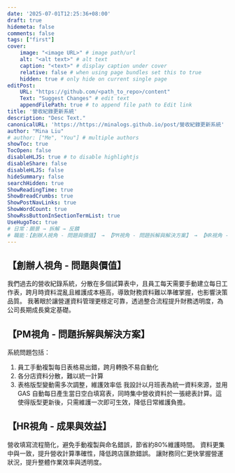 ```yaml
---
date: '2025-07-01T12:25:36+08:00'
draft: true
hidemeta: false
comments: false
tags: ["first"]
cover:
    image: "<image URL>" # image path/url
    alt: "<alt text>" # alt text
    caption: "<text>" # display caption under cover
    relative: false # when using page bundles set this to true
    hidden: true # only hide on current single page
editPost:
    URL: "https://github.com/<path_to_repo>/content"
    Text: "Suggest Changes" # edit text
    appendFilePath: true # to append file path to Edit link
title: '營收紀錄更新系統'
description: "Desc Text."
canonicalURL: 'https://https://minalogs.github.io/post/營收紀錄更新系統'
author: "Mina Liu"
# author: ["Me", "You"] # multiple authors
showToc: true
TocOpen: false
disableHLJS: true # to disable highlightjs
disableShare: false
disableHLJS: false
hideSummary: false
searchHidden: true
ShowReadingTime: true
ShowBreadCrumbs: true
ShowPostNavLinks: true
ShowWordCount: true
ShowRssButtonInSectionTermList: true
UseHugoToc: true
# 日常：願景 → 拆解 → 反饋
# 職能：【創辦人視角 - 問題與價值】 → 【PM視角 - 問題拆解與解決方案】 → 【HR視角 - 成果與效益】
---
```


## 【創辦人視角 - 問題與價值】

我們過去的營收紀錄系統，分散在多個試算表中，且員工每天需要手動建立每日工作表，跨月時資料混亂且維護成本極高，導致財務資料難以準確掌握，也影響決策品質。
我著眼於讓營運資料管理更穩定可靠，透過整合流程提升財務透明度，為公司長期成長奠定基礎。

## 【PM視角 - 問題拆解與解決方案】

系統問題包括：

1. 員工手動複製每日表格易出錯，跨月轉換不易自動化
2. 各分店資料分散，難以統一計算
3. 表格版型變動需多次調整，維護效率低
   我設計以月班表為統一資料來源，並用 GAS 自動每日產生當日空白填寫表，同時集中營收資料於一張總表計算。這使得版型更新後，只需維護一次即可生效，降低日常維護負擔。

## 【HR視角 - 成果與效益】

營收填寫流程簡化，避免手動複製與命名錯誤，節省約80%維護時間。
資料更集中與一致，提升營收計算準確性，降低跨店匯款錯誤。
讓財務同仁更快掌握營運狀況，提升整體作業效率與透明度。

